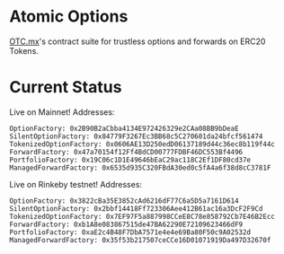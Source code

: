# Atomic Options
[OTC.mx](https://otc.mx)'s contract suite for trustless options and forwards on ERC20 Tokens.

# Current Status
Live on Mainnet! Addresses:
```
OptionFactory: 0x2B90B2aCbba4134E972426329e2CAa08BB9bDeaE
SilentOptionFactory: 0x84779F3267Ec3BB68c5C270601da24bfcf561474
TokenizedOptionFactory: 0x0606AE13D250edD06137189d44c36ec8b119f44c
ForwardFactory: 0x47a70154f12Ff4BdCD00777FDBF46DC553Bf4496
PortfolioFactory: 0x19C06c1D1E49646bEaC29ac118C2Ef1DF80cd37e
ManagedForwardFactory: 0x6535d935C320FBdA30ed0c5fA4a6f38d8cC3781F
```

Live on Rinkeby testnet! Addresses:
```
OptionFactory: 0x3822cBa35E3852cAd6216dF77C6a5D5a7161D614
SilentOptionFactory: 0x2bbf14418Ff723306Aee412B61ac16a3DcF2F9Cd
TokenizedOptionFactory: 0x7EF97F5a887998CCeE8C78e858792Cb7E46B2Ecc
ForwardFactory: 0xb1A8e083867515de47BA62290E72109623466dF9
PortfolioFactory: 0xaE2c4B48F7DbA7571e4e4e69Ba80F50c9A02532d
ManagedForwardFactory: 0x35f53b217507ceCCe16D01071919Da497D32670f
```

